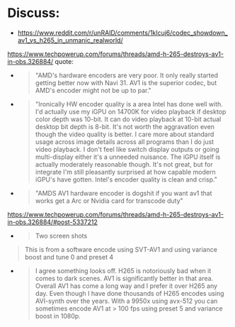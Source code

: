 # Discuss:
- https://www.reddit.com/r/unRAID/comments/1klcuj6/codec_showdown_av1_vs_h265_in_unmanic_realworld/

https://www.techpowerup.com/forums/threads/amd-h-265-destroys-av1-in-obs.326884/
quote:
- >"AMD's hardware encoders are very poor. It only really started getting better now with Navi 31. AV1 is the superior codec, but AMD's encoder might not be up to par."
- >"Ironically HW encoder quality is a area Intel has done well with. I'd actually use my iGPU on 14700K for video playback if desktop color depth was 10-bit. It can do video playback at 10-bit actual desktop bit depth is 8-bit. It's not worth the aggravation even though the video quality is better. I care more about standard usage across image details across all programs than I do just video playback. I don't feel like switch display outputs or going multi-display either it's a unneeded nuisance. The iGPU itself is actually moderately reasonable though. It's not great, but for integrate I'm still pleasantly surprised at how capable modern iGPU's have gotten. Intel's encoder quality is clean and crisp."
- >"AMDS AV1 hardware encoder is dogshit if you want av1 that works get a Arc or Nvidia card for transcode duty"

https://www.techpowerup.com/forums/threads/amd-h-265-destroys-av1-in-obs.326884/#post-5337212
- >Two screen shots
>
>This is from a software encode using SVT-AV1 and using variance boost and tune 0 and preset 4
- >I agree something looks off. H265 is notoriously bad when it comes to dark scenes. AV1 is significantly better in that area. Overall AV1 has come a long way and I prefer it over H265 any day. Even though I have done thousands of H265 encodes using AVI-synth over the years. With a 9950x using avx-512 you can sometimes encode AV1 at > 100 fps using preset 5 and variance boost in 1080p.
